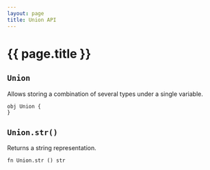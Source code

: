 ```yaml
---
layout: page
title: Union API
---
```


# {{ page.title }}

## `Union`
Allows storing a combination of several types under a single variable.

```the
obj Union {
}
```

## `Union.str()`
Returns a string representation.

```the
fn Union.str () str
```
